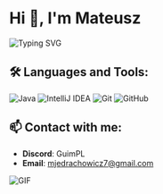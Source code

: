 # Hi 👋, I'm Mateusz

![Typing SVG](https://readme-typing-svg.herokuapp.com?size=30&duration=3000&color=36BCF7&lines=Welcome+to+my+GitHub+profile!;I'm+a+Minecraft+plugin+developer.;I+love+coding+in+Java.)


## 🛠 Languages and Tools:

![Java](https://img.shields.io/badge/-Java-007396?style=flat&logo=java&logoColor=white)
![IntelliJ IDEA](https://img.shields.io/badge/-IntelliJ%20IDEA-000000?style=flat&logo=intellij-idea&logoColor=white)
![Git](https://img.shields.io/badge/-Git-F05032?style=flat&logo=git&logoColor=white)
![GitHub](https://img.shields.io/badge/-GitHub-181717?style=flat&logo=github&logoColor=white)



## 📫 Contact with me:

- **Discord**: GuimPL
- **Email**: [mjedrachowicz7@gmail.com](mailto:mjedrachowicz7@gmail.com)

![GIF](https://i.pinimg.com/originals/e8/f4/53/e8f453469a3ec97ecd354df465d73913.gif)
